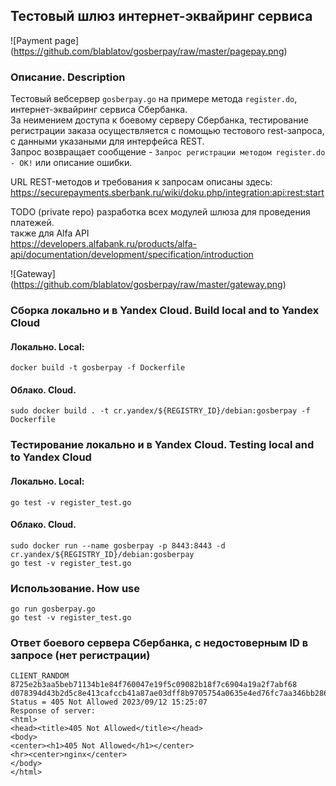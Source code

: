 ## Тестовый шлюз интернет-эквайринг сервиса 

![Payment page]
(https://github.com/blablatov/gosberpay/raw/master/pagepay.png) 

### Описание. Description  
Тестовый вебсервер `gosberpay.go` на примере метода `register.do`, интернет-эквайринг сервиса Сбербанка.  
За неимением доступа к боевому серверу Сбербанка, тестирование регистрации заказа осуществляется с помощью тестового rest-запроса, с данными указаными для интерфейса REST.  
Запрос возвращает сообщение - `Запрос регистрации методом register.do - ОК!` или описание ошибки.

URL REST-методов и требования к запросам описаны здесь:
	https://securepayments.sberbank.ru/wiki/doku.php/integration:api:rest:start  
	
TODO (private repo) разработка всех модулей шлюза для проведения платежей.  
также для Alfa API  
	https://developers.alfabank.ru/products/alfa-api/documentation/development/specification/introduction  
	
![Gateway]
(https://github.com/blablatov/gosberpay/raw/master/gateway.png) 


### Сборка локально и в Yandex Cloud. Build local and to Yandex Cloud  
#### Локально. Local:  
	docker build -t gosberpay -f Dockerfile  
	
#### Облако. Cloud.  
	sudo docker build . -t cr.yandex/${REGISTRY_ID}/debian:gosberpay -f Dockerfile


### Тестирование локально и в Yandex Cloud. Testing local and to Yandex Cloud       
#### Локально. Local:    
	go test -v register_test.go    

#### Облако. Cloud.  
	sudo docker run --name gosberpay -p 8443:8443 -d cr.yandex/${REGISTRY_ID}/debian:gosberpay  
	go test -v register_test.go  
	

### Использование. How use  
	go run gosberpay.go
	go test -v register_test.go  
	
### Ответ боевого сервера Сбербанка, с недостоверным ID в запросе (нет регистрации)  
	CLIENT_RANDOM 8725e2b3aa5beb71134b1e84f760047e19f5c09082b18f7c6904a19a2f7abf68 d078394d43b2d5c8e413cafccb41a87ae03dff8b9705754a0635e4ed76fc7aa346bb286df9b92406bf524900da2e2ede 
	Status = 405 Not Allowed 2023/09/12 15:25:07 
	Response of server:
	<html>
	<head><title>405 Not Allowed</title></head>
	<body>
	<center><h1>405 Not Allowed</h1></center>
	<hr><center>nginx</center>
	</body>
	</html> 
   

  




 
